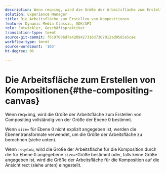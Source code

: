 ```yaml
---
description: Wenn req=img, wird die Größe der Arbeitsfläche zum Erstellen von Compositing vollständig von der Größe der Ebene 0 bestimmt.
solution: Experience Manager
title: Die Arbeitsfläche zum Erstellen von Kompositionen
feature: Dynamic Media Classic, SDK/API
role: Entwickler, Geschäftspraktiker
translation-type: tm+mt
source-git-commit: f6c97606d7a4209427316d7367013ad9585a5cae
workflow-type: tm+mt
source-wordcount: '103'
ht-degree: 0%

---
```



# Die Arbeitsfläche zum Erstellen von Kompositionen{#the-compositing-canvas}

Wenn req=img, wird die Größe der Arbeitsfläche zum Erstellen von Compositing vollständig von der Größe der Ebene 0 bestimmt.

Wenn `size=` für Ebene 0 nicht explizit angegeben ist, werden die Ebenentransformate verwendet, um die Größe der Arbeitsfläche zu berechnen (siehe unten).

Wenn `req=tmb`, wird die Größe der Arbeitsfläche für die Komposition durch die für Ebene 0 angegebene `size=`-Größe bestimmt oder, falls keine Größe angegeben ist, wird die Größe der Arbeitsfläche für die Komposition auf die Ansicht rect (siehe unten) eingestellt.
